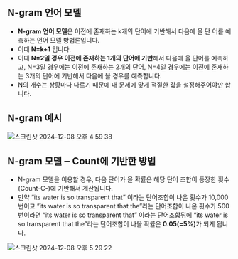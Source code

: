 ## N-gram 언어 모델
- **N-gram 언어 모델**은 이전에 존재하는 k개의 단어에 기반해서 다음에 올 단
어를 예측하는 언어 모델 방법론입니다.
- 이때 **N=k+1** 입니다.
- 이때 **N=2일 경우 이전에 존재하는 1개의 단어에 기반**해서 다음에 올 단어를 예측하고, N=3일 경우에는 이전에 존재하는 2개의 단어, N=4일 경우에는
이전에 존재하는 3개의 단어에 기반해서 다음에 올 경우를 예측합니다.
- N의 개수는 상황마다 다르기 때문에 내 문제에 맞게 적절한 값을 설정해주어야만 합니다.

## N-gram 예시 

![스크린샷 2024-12-08 오후 4 59 38](https://github.com/user-attachments/assets/3316eea7-6c24-43e0-8ad9-3f4211e7e740)


## N-gram 모델 ‒ Count에 기반한 방법

- N-gram 모델을 이용할 경우, 다음 단어가 올 확률은 해당 단어 조합이 등장한 횟수(Count-C-)에 기반해서 계산됩니다.
- 만약 “its water is so transparent that” 이라는 단어조합이 나온 횟수가 10,000번이고 ”its water is so transparent that the”라는 단어조합이 나온 횟수가 500번이라면 “its water is so transparent that” 이라는 단어조합뒤에 “its water is so transparent that the”라는 단어조합이 나올 확률은 <b>0.05(=5%)</b>가 되게 됩니다.

![스크린샷 2024-12-08 오후 5 29 22](https://github.com/user-attachments/assets/a9251a88-5cd0-4099-a1d6-237db1b42c6d)
